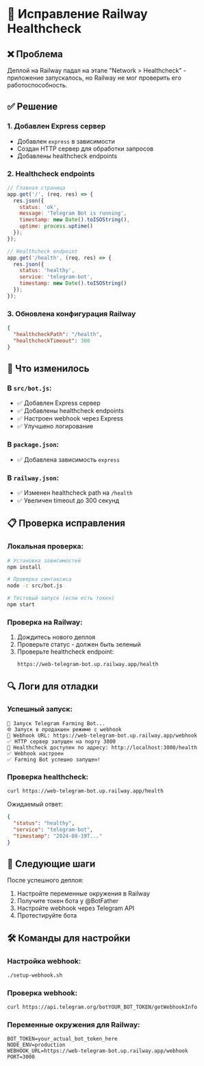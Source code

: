# 🔧 Исправление Railway Healthcheck

## ❌ Проблема
Деплой на Railway падал на этапе "Network > Healthcheck" - приложение запускалось, но Railway не мог проверить его работоспособность.

## ✅ Решение

### 1. Добавлен Express сервер
- Добавлен `express` в зависимости
- Создан HTTP сервер для обработки запросов
- Добавлены healthcheck endpoints

### 2. Healthcheck endpoints
```javascript
// Главная страница
app.get('/', (req, res) => {
  res.json({
    status: 'ok',
    message: 'Telegram Bot is running',
    timestamp: new Date().toISOString(),
    uptime: process.uptime()
  });
});

// Healthcheck endpoint
app.get('/health', (req, res) => {
  res.json({
    status: 'healthy',
    service: 'telegram-bot',
    timestamp: new Date().toISOString()
  });
});
```

### 3. Обновлена конфигурация Railway
```json
{
  "healthcheckPath": "/health",
  "healthcheckTimeout": 300
}
```

## 🚀 Что изменилось

### В `src/bot.js`:
- ✅ Добавлен Express сервер
- ✅ Добавлены healthcheck endpoints
- ✅ Настроен webhook через Express
- ✅ Улучшено логирование

### В `package.json`:
- ✅ Добавлена зависимость `express`

### В `railway.json`:
- ✅ Изменен healthcheck path на `/health`
- ✅ Увеличен timeout до 300 секунд

## 📋 Проверка исправления

### Локальная проверка:
```bash
# Установка зависимостей
npm install

# Проверка синтаксиса
node -c src/bot.js

# Тестовый запуск (если есть токен)
npm start
```

### Проверка на Railway:
1. Дождитесь нового деплоя
2. Проверьте статус - должен быть зеленый
3. Проверьте healthcheck endpoint:
   ```
   https://web-telegram-bot.up.railway.app/health
   ```

## 🔍 Логи для отладки

### Успешный запуск:
```
🚀 Запуск Telegram Farming Bot...
🌐 Запуск в продакшен режиме с webhook
🔗 Webhook URL: https://web-telegram-bot.up.railway.app/webhook
✅ HTTP сервер запущен на порту 3000
🏥 Healthcheck доступен по адресу: http://localhost:3000/health
✅ Webhook настроен
✅ Farming Bot успешно запущен!
```

### Проверка healthcheck:
```bash
curl https://web-telegram-bot.up.railway.app/health
```

Ожидаемый ответ:
```json
{
  "status": "healthy",
  "service": "telegram-bot",
  "timestamp": "2024-08-19T..."
}
```

## 📝 Следующие шаги

После успешного деплоя:
1. Настройте переменные окружения в Railway
2. Получите токен бота у @BotFather
3. Настройте webhook через Telegram API
4. Протестируйте бота

## 🛠️ Команды для настройки

### Настройка webhook:
```bash
./setup-webhook.sh
```

### Проверка webhook:
```bash
curl https://api.telegram.org/botYOUR_BOT_TOKEN/getWebhookInfo
```

### Переменные окружения для Railway:
```
BOT_TOKEN=your_actual_bot_token_here
NODE_ENV=production
WEBHOOK_URL=https://web-telegram-bot.up.railway.app/webhook
PORT=3000
```
